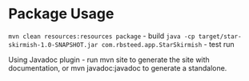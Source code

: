 # Package Usage

`mvn clean resources:resources package` - build
`java -cp target/star-skirmish-1.0-SNAPSHOT.jar com.rbsteed.app.StarSkirmish` - test run

Using Javadoc plugin - run mvn site to generate the site with documentation, or mvn javadoc:javadoc to generate a standalone.